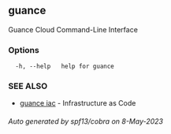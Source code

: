 ## guance

Guance Cloud Command-Line Interface

### Options

```
  -h, --help   help for guance
```

### SEE ALSO

- [guance iac](guance_iac.md) - Infrastructure as Code

###### Auto generated by spf13/cobra on 8-May-2023
